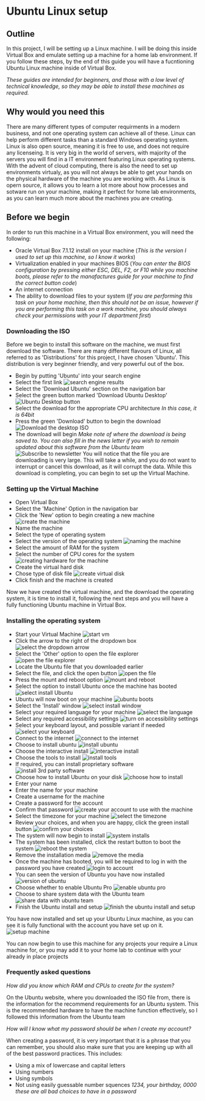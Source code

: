 # Ubuntu Linux setup

## Outline

In this project, I will be setting up a Linux machine. I will be doing this inside Virtual Box and emulate setting up a machine for a home lab environment. If you follow these steps, by the end of this guide you will have a fucntioning Ubuntu Linux machine inside of Virtual Box.

*These guides are intended for beginners, and those with a low level of technical knowledge, so they may be able to install these machines as required.*

## Why would you need this

There are many different types of computer requirments in a modern business, and not one operating system can achieve all of these. Linux can help perform different tasks than a standard Windows operating system. Linux is also open source, meaning it is free to use, and does not require any licenseing. It is very big in the world of servers, with majority of the servers you will find in a IT environment featuring Linux operating systems. With the advent of cloud computing, there is also the need to set up environments virtualy, as you will not always be able to get your hands on the physical hardware of the machine you are working with. As Linux is opern source, it allows you to learn a lot more about how processes and sotware run on your machine, making it perfect for home lab environments, as you can learn much more about the machines you are creating.

## Before we begin

In order to run this machine in a Virtual Box environment, you will need the following:

* Oracle Virtual Box 7.1.12 install on your machine (*This is the version I used to set up this machine, so I know it works*)
* Virtualization enabled in your machines BIOS (*You can enter the BIOS configuration by pressing either ESC, DEL, F2, or F10 while you machine boots, please refer to the manafactures guide for your machine to find the correct button code*)
* An internet connection
* The ability to download files to your system (*If you are performing this task on your home machine, then this should not be an issue, however if you are performing this task on a work machine, you should always check your permissions with your IT department first*)

### Downloading the ISO

Before we begin to install this software on the machine, we must first download the software. There are many different flavours of Linux, all referred to as 'Distributions' for this project, I have chosen 'Ubuntu'. This distribution is very beginner friendly, and very powerful out of the box.

* Begin by putting 'Ubuntu' into your search engine
* Select the first link
![search engine results](/screenshots/1.png)
* Select the 'Download Ubuntu' section on the navigation bar
* Select the green button marked 'Download Ubuntu Desktop'
![Ubuntu Desktop button](/screenshots/2.png)
* Select the download for the appropriate CPU architecture *In this case, it is 64bit*
* Press the green 'Download' button to begin the download
![Download the desktop ISO](/screenshots/3.png)
* The download will begin *Make note of where the download is being saved to. You can also fill in the news letter if you wish to remain updated about this software from the Ubuntu team*
![Subscribe to newsletter](/screenshots/4.png)
You will notice that the file you are downloading is very large. This will take a while, and you do not want to interrupt or cancel this download, as it will corrupt the data. While this download is completing, you can begin to set up the Virtual Machine.

### Setting up the Virtual Machine
* Open Virtual Box
* Select the 'Machine' Option in the navigation bar
* Click the 'New' option to begin creating a new machine
![create the machine](/screenshots/5.png)
* Name the machine
* Select the type of operating system
* Select the version of the operating system
![naming the machine](/screenshots/6.png)
* Select the amount of RAM for the system
* Select the number of CPU cores for the system
![creating hardware for the machine](/screenshots/7.png)
* Create the virtual hard disk
* Chose type of disk file
![create virtual disk](/screenshots/8.png)
* Click finish and the machine is created

Now we have created the virtual machine, and the download the operating system, it is time to install it, following the next steps and you will have a fully functioning Ubuntu machine in Virtual Box.

### Installing the operating system

* Start your Virtual Machine
![start vm](/screenshots/9.png)
* Click the arrow to the right of the dropdown box
![select the dropdown arrow](/screenshots/10.png)
* Select the 'Other' option to open the file explorer
![open the file explorer](/screenshots/11.png)
* Locate the Ubuntu file that you downloaded earlier
* Select the file, and click the open button
![open the file](/screenshots/12.png)
* Press the mount and reboot option
![mount and reboot](/screenshots/13.png)
* Select the option to install Ubuntu once the machine has booted
![select install Ubuntu](/screenshots/14.png)
* Ubuntu will now boot on your machine
![ubuntu boots](/screenshots/15.png)
* Select the 'Install' window
![select install window](/screenshots/16.png)
* Select your required language for your machine
![select the language](/screenshots/17.png)
* Select any required accessibility settings
![turn on accessibility settings](/screenshots/18.png)
* Select your keyboard layout, and possible variant if needed
![select your keyboard](/screenshots/19.png)
* Connect to the internet
![connect to the internet](/screenshots/20.png)
* Choose to install ubuntu
![install ubuntu](/screenshots/21.png)
* Choose the interactive install
![interactive install](/screenshots/22.png)
* Choose the tools to install
![install tools](/screenshots/23.png)
* If required, you can install proprietary software
![install 3rd party software](/screenshots/24.png)
* Choose how to install Ubuntu on your disk
![choose how to install](/screenshots/25.png)
* Enter your name
* Enter the name for your machine
* Create a username for the machine
* Create a password for the account
* Confirm that password
![create your account to use with the machine](/screenshots/26.png)
* Select the timezone for your machine
![select the timezone](/screenshots/27.png)
* Review your choices, and when you are happy, click the green install button
![confirm your choices](/screenshots/28.png)
* The system will now begin to install
![system installs](/screenshots/29.png)
* The system has been installed, click the restart button to boot the system
![reboot the system](/screenshots/30.png)
* Remove the installation media
![remove the media](/screenshots/31.png)
* Once the machine has booted, you will be required to log in with the password you have created
![login to account](/screenshots/32.png)
* You can seen the version of Ubuntu you have now installed
![version of ubuntu](/screenshots/33.png)
* Choose whether to enable Ubuntu Pro
![enable ubuntu pro](/screenshots/34.png)
* Choose to share system data with the Ubuntu team
![share data with ubuntu team](/screenshots/35.png)
* Finish the Ubuntu install and setup
![finish the ubuntu install and setup](/screenshots/36.png)

You have now installed and set up your Ubuntu Linux machine, as you can see it is fully functional with the account you have set up on it.
![setup machine](/screenshots/37.png)

You can now begin to use this machine for any projects your require a Linux machine for, or you may add it to your home lab to continue with your already in place projects

### Frequently asked questions

*How did you know which RAM and CPUs to create for the system?*

On the Ubuntu website, where you downloaded the ISO file from, there is the information for the recommend requirements for an Ubuntu system. This is the recommended hardware to have the machine function effectively, so I followed this information from the Ubuntu team

*How will I know what my password should be when I create my account?*

When creating a password, it is very important that it is a phrase that you can remember, you should also make sure that you are keeping up with all of the best password practices. This includes:

* Using a mix of lowercase and capital letters
* Using numbers
* Using symbols
* Not using easily guessable number squences *1234, your birthday, 0000 these are all bad choices to have in a password* 
